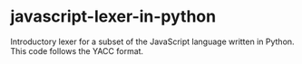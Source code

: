 # javascript-lexer-in-python
Introductory lexer for a subset of the JavaScript language written in Python. This code follows the YACC format.
